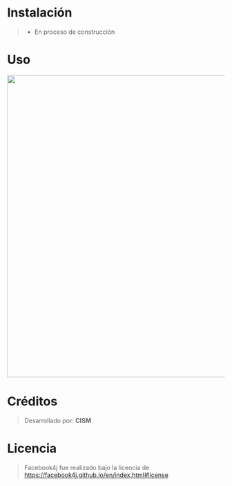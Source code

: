 # Instalación
>  - En proceso de construcción

# Uso
<img height="700" src="C:\Users\mfsrs\Dropbox\000 CS\00 TECMILENIO\24 Computación en Java">

# Créditos
> Desarrollado por:
> **CISM**
# Licencia
> Facebook4j fue realizado bajo la
> licencia de
> https://facebook4j.github.io/en/index.html#license
